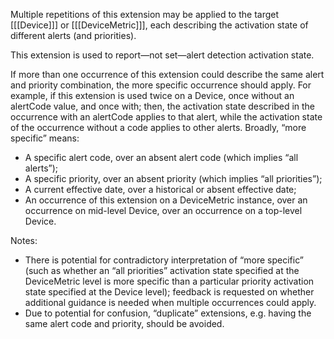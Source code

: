Multiple repetitions of this extension may be applied to the target [[[Device]]] or [[[DeviceMetric]]], each describing the activation state of different alerts (and priorities).

This extension is used to report&#8212;not set&#8212;alert detection activation state.

If more than one occurrence of this extension could describe the same alert and priority combination, the more specific occurrence should apply. For example, if this extension is used twice on a Device, once without an alertCode value, and once with; then, the activation state described in the occurrence with an alertCode applies to that alert, while the activation state of the occurrence without a code applies to other alerts. Broadly, &#8220;more specific&#8221; means:

* A specific alert code, over an absent alert code (which implies &#8220;all alerts&#8221;);
* A specific priority, over an absent priority (which implies &#8220;all priorities&#8221;);
* A current effective date, over a historical or absent effective date;
* An occurrence of this extension on a DeviceMetric instance, over an occurrence on mid-level Device, over an occurrence on a top-level Device.

Notes:

* There is potential for contradictory interpretation of &#8220;more specific&#8221; (such as whether an &#8220;all priorities&#8221; activation state specified at the DeviceMetric level is more specific than a particular priority activation state specified at the Device level); feedback is requested on whether additional guidance is needed when multiple occurrences could apply.
* Due to potential for confusion, &#8220;duplicate&#8221; extensions, e.g. having the same alert code and priority, should be avoided.
